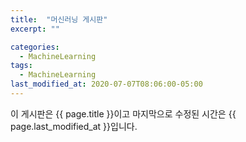 ```yaml
---
title:  "머신러닝 게시판"
excerpt: ""

categories:
  - MachineLearning
tags:
  - MachineLearning
last_modified_at: 2020-07-07T08:06:00-05:00
---
```


이 게시판은 {{ page.title }}이고
마지막으로 수정된 시간은 {{ page.last_modified_at }}입니다.
